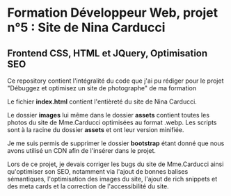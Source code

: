 # Formation Développeur Web, projet n°5 : Site de Nina Carducci
## Frontend CSS, HTML et JQuery, Optimisation SEO

Ce repository contient l'intégralité du code que j'ai pu rédiger pour le projet "Débuggez et optimisez un site de photographe" de ma formation

Le fichier **index.html** contient l'entièreté du site de Nina Carducci.

Le dossier **images** lui même dans le dossier **assets** contient toutes les photos du site de Mme.Carducci optimisées au format .webp.
Les scripts sont à la racine du dossier **assets** et ont leur version minifiée.

Je me suis permis de supprimer le dossier **bootstrap** étant donné que nous avons utilisé un CDN afin de l'insérer dans le projet.

Lors de ce projet, je devais corriger les bugs du site de Mme.Carducci ainsi qu'optimiser son SEO, notamment via l'ajout de bonnes balises sémantiques, l'optimisation des images du site, l'ajout de rich snippets et des meta cards et la correction de l'accessibilité du site.
